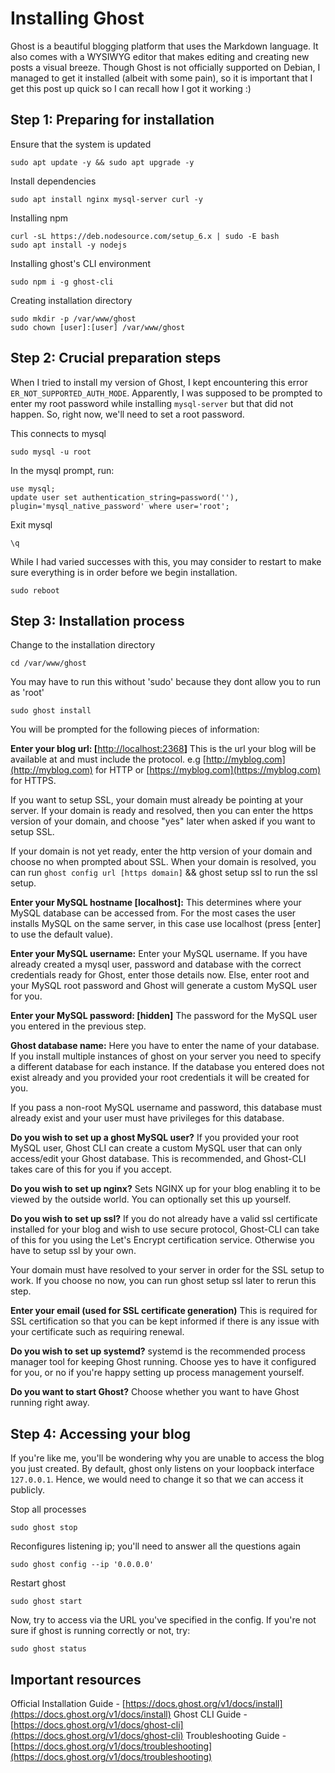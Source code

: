# Installing Ghost

Ghost is a beautiful blogging platform that uses the Markdown language. It also comes with a WYSIWYG editor that makes editing and creating new posts a visual breeze. Though Ghost is not officially supported on Debian, I managed to get it installed \(albeit with some pain\), so it is important that I get this post up quick so I can recall how I got it working :\)

## Step 1: Preparing for installation

Ensure that the system is updated

```text
sudo apt update -y && sudo apt upgrade -y
```

Install dependencies

```text
sudo apt install nginx mysql-server curl -y
```

Installing npm

```text
curl -sL https://deb.nodesource.com/setup_6.x | sudo -E bash 
sudo apt install -y nodejs
```

Installing ghost's CLI environment

```text
sudo npm i -g ghost-cli
```

Creating installation directory

```text
sudo mkdir -p /var/www/ghost
sudo chown [user]:[user] /var/www/ghost
```

## Step 2: Crucial preparation steps

When I tried to install my version of Ghost, I kept encountering this error `ER_NOT_SUPPORTED_AUTH_MODE`. Apparently, I was supposed to be prompted to enter my root password while installing `mysql-server` but that did not happen. So, right now, we'll need to set a root password.

This connects to mysql

```text
sudo mysql -u root
```

In the mysql prompt, run:

```text
use mysql;
update user set authentication_string=password(''), plugin='mysql_native_password' where user='root';
```

Exit mysql

```text
\q
```

While I had varied successes with this, you may consider to restart to make sure everything is in order before we begin installation.

```text
sudo reboot
```

## Step 3: Installation process

Change to the installation directory

```text
cd /var/www/ghost
```

You may have to run this without 'sudo' because they dont allow you to run as 'root'

```text
sudo ghost install
```

You will be prompted for the following pieces of information:

**Enter your blog url: \[**[http://localhost:2368](http://localhost:2368)**\]** This is the url your blog will be available at and must include the protocol. e.g [http://myblog.com](http://myblog.com) for HTTP or [https://myblog.com](https://myblog.com) for HTTPS.

If you want to setup SSL, your domain must already be pointing at your server. If your domain is ready and resolved, then you can enter the https version of your domain, and choose "yes" later when asked if you want to setup SSL.

If your domain is not yet ready, enter the http version of your domain and choose no when prompted about SSL. When your domain is resolved, you can run `ghost config url [https domain]` && ghost setup ssl to run the ssl setup.

**Enter your MySQL hostname \[localhost\]:** This determines where your MySQL database can be accessed from. For the most cases the user installs MySQL on the same server, in this case use localhost \(press \[enter\] to use the default value\).

**Enter your MySQL username:** Enter your MySQL username. If you have already created a mysql user, password and database with the correct credentials ready for Ghost, enter those details now. Else, enter root and your MySQL root password and Ghost will generate a custom MySQL user for you.

**Enter your MySQL password: \[hidden\]** The password for the MySQL user you entered in the previous step.

**Ghost database name:** Here you have to enter the name of your database. If you install multiple instances of ghost on your server you need to specify a different database for each instance. If the database you entered does not exist already and you provided your root credentials it will be created for you.

If you pass a non-root MySQL username and password, this database must already exist and your user must have privileges for this database.

**Do you wish to set up a ghost MySQL user?** If you provided your root MySQL user, Ghost CLI can create a custom MySQL user that can only access/edit your Ghost database. This is recommended, and Ghost-CLI takes care of this for you if you accept.

**Do you wish to set up nginx?** Sets NGINX up for your blog enabling it to be viewed by the outside world. You can optionally set this up yourself.

**Do you wish to set up ssl?** If you do not already have a valid ssl certificate installed for your blog and wish to use secure protocol, Ghost-CLI can take of this for you using the Let's Encrypt certification service. Otherwise you have to setup ssl by your own.

Your domain must have resolved to your server in order for the SSL setup to work. If you choose no now, you can run ghost setup ssl later to rerun this step.

**Enter your email \(used for SSL certificate generation\)** This is required for SSL certification so that you can be kept informed if there is any issue with your certificate such as requiring renewal.

**Do you wish to set up systemd?** systemd is the recommended process manager tool for keeping Ghost running. Choose yes to have it configured for you, or no if you're happy setting up process management yourself.

**Do you want to start Ghost?** Choose whether you want to have Ghost running right away.

## Step 4: Accessing your blog

If you're like me, you'll be wondering why you are unable to access the blog you just created. By default, ghost only listens on your loopback interface `127.0.0.1`. Hence, we would need to change it so that we can access it publicly.

Stop all processes

```text
sudo ghost stop
```

Reconfigures listening ip; you'll need to answer all the questions again

```text
sudo ghost config --ip '0.0.0.0'
```

Restart ghost

```text
sudo ghost start
```

Now, try to access via the URL you've specified in the config. If you're not sure if ghost is running correctly or not, try:

```text
sudo ghost status
```

## Important resources

Official Installation Guide - [https://docs.ghost.org/v1/docs/install](https://docs.ghost.org/v1/docs/install) Ghost CLI Guide - [https://docs.ghost.org/v1/docs/ghost-cli](https://docs.ghost.org/v1/docs/ghost-cli) Troubleshooting Guide - [https://docs.ghost.org/v1/docs/troubleshooting](https://docs.ghost.org/v1/docs/troubleshooting)

